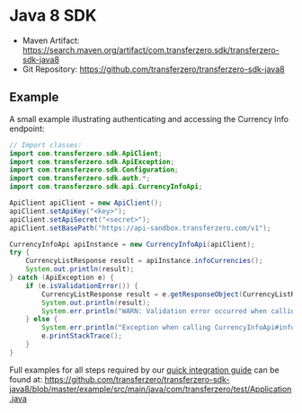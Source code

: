 # Java 8 SDK

- Maven Artifact: https://search.maven.org/artifact/com.transferzero.sdk/transferzero-sdk-java8
- Git Repository: https://github.com/transferzero/transferzero-sdk-java8

## Example

A small example illustrating authenticating and accessing the Currency Info endpoint:

```java
// Import classes:
import com.transferzero.sdk.ApiClient;
import com.transferzero.sdk.ApiException;
import com.transferzero.sdk.Configuration;
import com.transferzero.sdk.auth.*;
import com.transferzero.sdk.api.CurrencyInfoApi;

ApiClient apiClient = new ApiClient();
apiClient.setApiKey("<key>");
apiClient.setApiSecret("<secret>");
apiClient.setBasePath("https://api-sandbox.transferzero.com/v1");

CurrencyInfoApi apiInstance = new CurrencyInfoApi(apiClient);
try {
    CurrencyListResponse result = apiInstance.infoCurrencies();
    System.out.println(result);
} catch (ApiException e) {
    if (e.isValidationError()) {
        CurrencyListResponse result = e.getResponseObject(CurrencyListResponse.class);
        System.out.println(result);
        System.err.println("WARN: Validation error occurred when calling the endpoint");
    } else {
        System.err.println("Exception when calling CurrencyInfoApi#infoCurrencies");
        e.printStackTrace();
    }
}
```

Full examples for all steps required by our [quick integration guide](../quick-integration.md) can be found at: https://github.com/transferzero/transferzero-sdk-java8/blob/master/example/src/main/java/com/transferzero/test/Application.java
